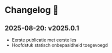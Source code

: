 # Changelog 🔖

## 2025-08-20: v2025.0.1
- Eerste publicatie met eerste les
- Hoofdstuk statisch onbepaaldheid toegevoegd
